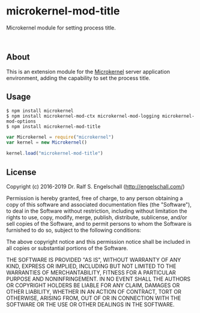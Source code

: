 
microkernel-mod-title
=====================

Microkernel module for setting process title.

<p/>
<img src="https://nodei.co/npm/microkernel-mod-title.png?downloads=true&stars=true" alt=""/>

<p/>
<img src="https://david-dm.org/rse/microkernel-mod-title.png" alt=""/>

About
-----

This is an extension module for the
[Microkernel](http://github.com/rse/microkernel) server
application environment, adding the capability to set the
process title.

Usage
-----

```shell
$ npm install microkernel
$ npm install microkernel-mod-ctx microkernel-mod-logging microkernel-mod-options
$ npm install microkernel-mod-title
```

```js
var Microkernel = require("microkernel")
var kernel = new Microkernel()

kernel.load("microkernel-mod-title")
```

License
-------

Copyright (c) 2016-2019 Dr. Ralf S. Engelschall (http://engelschall.com/)

Permission is hereby granted, free of charge, to any person obtaining
a copy of this software and associated documentation files (the
"Software"), to deal in the Software without restriction, including
without limitation the rights to use, copy, modify, merge, publish,
distribute, sublicense, and/or sell copies of the Software, and to
permit persons to whom the Software is furnished to do so, subject to
the following conditions:

The above copyright notice and this permission notice shall be included
in all copies or substantial portions of the Software.

THE SOFTWARE IS PROVIDED "AS IS", WITHOUT WARRANTY OF ANY KIND,
EXPRESS OR IMPLIED, INCLUDING BUT NOT LIMITED TO THE WARRANTIES OF
MERCHANTABILITY, FITNESS FOR A PARTICULAR PURPOSE AND NONINFRINGEMENT.
IN NO EVENT SHALL THE AUTHORS OR COPYRIGHT HOLDERS BE LIABLE FOR ANY
CLAIM, DAMAGES OR OTHER LIABILITY, WHETHER IN AN ACTION OF CONTRACT,
TORT OR OTHERWISE, ARISING FROM, OUT OF OR IN CONNECTION WITH THE
SOFTWARE OR THE USE OR OTHER DEALINGS IN THE SOFTWARE.


